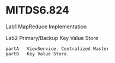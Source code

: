 # MITDS6.824

Lab1 MapReduce Implementation

Lab2 Primary/Backup Key Value Store

    partA   ViewService. Centralized Master
    partB   Key Value Store.
    
